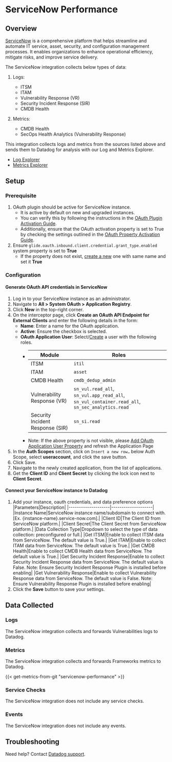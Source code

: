 # ServiceNow Performance

## Overview

[ServiceNow][1] is a comprehensive platform that helps streamline and automate IT service, asset, security, and configuration management processes. It enables organizations to enhance operational efficiency, mitigate risks, and improve service delivery.

The ServiceNow integration collects below types of data:

1. Logs:
    * ITSM 
    * ITAM 
    * Vulnerability Response (VR) 
    * Security Incident Response (SIR) 
    * CMDB Health

2. Metrics:
    * CMDB Health 
    * SecOps Health Analytics (Vulnerability Response)


This integration collects logs and metrics from the sources listed above and sends them to Datadog for analysis with our Log and Metrics Explorer.

* [Log Explorer][2]
* [Metrics Explorer][3]

## Setup

### Prerequisite

1. OAuth plugin should be active for ServiceNow instance.
    * It is active by default on new and upgraded instances.
    * You can verify this by following the instructions in the [OAuth Plugin Activation Guide][4]. 
    * Additionally, ensure that the OAuth activation property is set to True by checking the settings outlined in the [OAuth Property Activation Guide][5].
2. Ensure `glide.oauth.inbound.client.credential.grant_type.enabled` system property is set to **True**
    * If the property does not exist, [create a new][8] one with same name and set it **True**

### Configuration

#### Generate OAuth API credentials in ServiceNow

1. Log in to your ServiceNow instance as an administrator.
2. Navigate to **All > System OAuth > Application Registry**.
3. Click **New** in the top-right corner.
4. On the interceptor page, click **Create an OAuth API Endpoint for External Clients** and enter the following details in the form:
    * **Name**: Enter a name for the OAuth application.
    * **Active**: Ensure the checkbox is selected.
    * **OAuth Application User**: Select/[Create][7] a user with the following roles.
        *   |Module|Roles|
            |--------------------|--------------------|
            |ITSM|`itil`|
            |ITAM|`asset`|
            |CMDB Health|`cmdb_dedup_admin`|
            |Vulnerability Response (VR)|`sn_vul.read_all`, `sn_vul.app_read_all`, `sn_vul_container.read_all`, `sn_sec_analytics.read`|
            |Security Incident Response (SIR)|`sn_si.read`|
        * Note: If the above property is not visible, please [Add OAuth Application User Property][9] and refresh the Application Page
5. In the **Auth Scopes** section, click on `Insert a new row…` below Auth Scope, select **useraccount**, and click the save button.
6. Click Save.
7. Navigate to the newly created application, from the list of applications.
8. Get the **Client ID** and **Client Secret** by clicking the lock icon next to **Client Secret**.


#### Connect your ServiceNow instance to Datadog

1. Add your instance, oauth credentials, and data preference options
    |Parameters|Description|
    |--------------------|--------------------|
    |Instance Name|ServiceNow instance name/subdomain to connect with. [Ex. {instance-name}.service-now.com].|
    |Client ID|The Client ID from ServiceNow platform.|
    |Client Secret|The Client Secret from ServiceNow platform.|
    |Data Collection Type|Dropdown to select the type of data collection: preconfigured or full.|
    |Get ITSM|Enable to collect ITSM data from ServiceNow. The default value is True.|
    |Get ITAM|Enable to collect ITAM data from ServiceNow. The default value is True.|
    |Get CMDB Health|Enable to collect CMDB Health data from ServiceNow. The default value is True.|
    |Get Security Incident Response|Enable to collect Security Incident Response data from ServiceNow. The default value is False. Note: Ensure Security Incident Response Plugin is installed before enabling|
    |Get Vulnerability Response|Enable to collect Vulnerability Response data from ServiceNow. The default value is False. Note: Ensure Vulnerability Response Plugin is installed before enabling|
2. Click the **Save** button to save your settings.

## Data Collected

### Logs 

The ServiceNow integration collects and forwards Vulnerabilities logs to Datadog.

### Metrics

The ServiceNow integration collects and forwards Frameworks metrics to Datadog.

{{< get-metrics-from-git "servicenow-performance" >}}

### Service Checks

The ServiceNow integration does not include any service checks.

### Events

The ServiceNow integration does not include any events.

## Troubleshooting

Need help? Contact [Datadog support][6].

[1]: https://www.servicenow.com/
[2]: https://docs.datadoghq.com/logs/explorer/
[3]: https://docs.datadoghq.com/metrics/explorer/
[4]: https://www.servicenow.com/docs/bundle/xanadu-platform-security/page/administer/security/task/t_ActivateOAuth.html
[5]: https://www.servicenow.com/docs/bundle/xanadu-platform-security/page/administer/security/task/t_SetTheOAuthProperty.html
[6]: https://docs.datadoghq.com/help/
[7]: https://www.servicenow.com/docs/bundle/xanadu-platform-administration/page/administer/users-and-groups/task/t_CreateAUser.html
[8]: https://www.servicenow.com/docs/bundle/vancouver-platform-administration/page/administer/reference-pages/task/t_AddAPropertyUsingSysPropsList.html
[9]: https://www.servicenow.com/docs/bundle/xanadu-platform-security/page/integrate/authentication/task/add-oauth-application-user.html